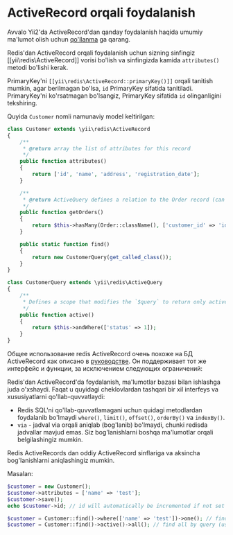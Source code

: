 ActiveRecord orqali foydalanish
======================

Avvalo Yii2'da ActiveRecord'dan qanday foydalanish haqida umumiy ma'lumot olish uchun [qo'llanma](https://github.com/yiisoft/yii2/blob/master/docs/guide/db-active-record.md) ga qarang.

Redis'dan ActiveRecord orqali foydalanish uchun sizning sinfingiz [[yii\redis\ActiveRecord]] vorisi bo'lish va 
sinfingizda kamida `attributes()` metodi bo'lishi kerak.



PrimaryKey'ni `[[yii\redis\ActiveRecord::primaryKey()]]` orqali tanitish mumkin, agar berilmagan bo'lsa, `id` PrimaryKey sifatida tanitiladi.
PrimaryKey'ni ko'rsatmagan bo'lsangiz, PrimaryKey sifatida `id` olinganligini tekshiring.

Quyida `Customer` nomli namunaviy model keltirilgan:

```php
class Customer extends \yii\redis\ActiveRecord
{
    /**
     * @return array the list of attributes for this record
     */
    public function attributes()
    {
        return ['id', 'name', 'address', 'registration_date'];
    }

    /**
     * @return ActiveQuery defines a relation to the Order record (can be in other database, e.g. elasticsearch or sql)
     */
    public function getOrders()
    {
        return $this->hasMany(Order::className(), ['customer_id' => 'id']);
    }

    public static function find()
    {
        return new CustomerQuery(get_called_class());
    }
}

class CustomerQuery extends \yii\redis\ActiveQuery
{
    /**
     * Defines a scope that modifies the `$query` to return only active(status = 1) customers
     */
    public function active()
    {
        return $this->andWhere(['status' => 1]);
    }
}
```

Общее использование redis ActiveRecord очень похоже на БД ActiveRecord как описано в [руководстве](https://github.com/yiisoft/yii2/blob/master/docs/guide/db-active-record.md).
Он поддерживает тот же интерфейс и функции, за исключением следующих ограничений:

Redis'dan ActiveRecord'da foydalanish, ma'lumotlar bazasi bilan ishlashga juda o'xshaydi.
Faqat u quyidagi cheklovlardan tashqari bir xil interfeys va xususiyatlarni qo'llab-quvvatlaydi:

- Redis SQL'ni qo'llab-quvvatlamagani uchun quidagi metodlardan foydalanib bo'lmaydi
  `where()`, `limit()`, `offset()`, `orderBy()` va `indexBy()`.
- `via` - jadval via orqali aniqlab (bog'lanib) bo'lmaydi, chunki redisda jadvallar mavjud emas. Siz bog'lanishlarni boshqa ma'lumotlar orqali belgilashingiz mumkin.

Redis ActiveRecords dan oddiy ActiveRecord sinflariga va aksincha bog'lanishlarni aniqlashingiz mumkin.

Masalan:

```php
$customer = new Customer();
$customer->attributes = ['name' => 'test'];
$customer->save();
echo $customer->id; // id will automatically be incremented if not set explicitly

$customer = Customer::find()->where(['name' => 'test'])->one(); // find by query
$customer = Customer::find()->active()->all(); // find all by query (using the `active` scope)
```
